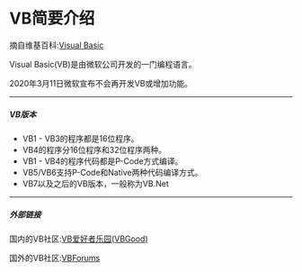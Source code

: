 # VB简要介绍

摘自维基百科:[Visual Basic](https://zh.wikipedia.org/wiki/Visual_Basic)

Visual Basic(VB)是由微软公司开发的一门编程语言。

2020年3月11日微软宣布不会再开发VB或增加功能。

------

##### VB版本

- VB1 - VB3的程序都是16位程序。
- VB4的程序分16位程序和32位程序两种。
- VB1 - VB4的程序代码都是P-Code方式编译。
- VB5/VB6支持P-Code和Native两种代码编译方式。
- VB7以及之后的VB版本，一般称为VB.Net



------

##### 外部链接

国内的VB社区:[VB爱好者乐园(VBGood)](http://www.vbgood.com/vbf.good)

国外的VB社区:[VBForums](https://www.vbforums.com/index.php)